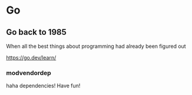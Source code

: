 # Go

## Go back to 1985

When all the best things about programming had already been figured out

https://go.dev/learn/

### modvendordep

haha dependencies! Have fun!
